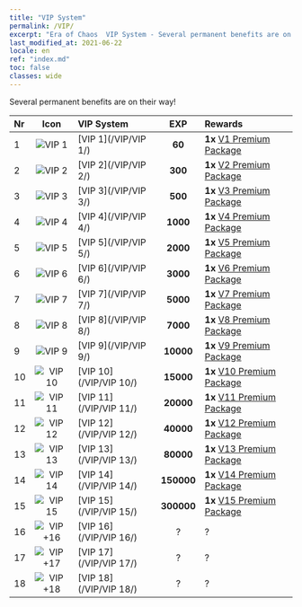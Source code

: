 ```yaml
---
title: "VIP System"
permalink: /VIP/
excerpt: "Era of Chaos  VIP System - Several permanent benefits are on their way!"
last_modified_at: 2021-06-22
locale: en
ref: "index.md"
toc: false
classes: wide
---
```


  Several permanent benefits are on their way!

  |  Nr  | Icon | VIP System | EXP | Rewards |
  |:-----|:----:|:------------|:---:|:--------|
  | 1 | ![VIP 1](/images/x/chatPri_vipLv1.png) | [VIP 1](/VIP/VIP 1/) | **60** | **1x** [V1 Premium Package](/Items/con_1297/) |
  | 2 | ![VIP 2](/images/x/chatPri_vipLv2.png) | [VIP 2](/VIP/VIP 2/) | **300** | **1x** [V2 Premium Package](/Items/con_1298/) |
  | 3 | ![VIP 3](/images/x/chatPri_vipLv3.png) | [VIP 3](/VIP/VIP 3/) | **500** | **1x** [V3 Premium Package](/Items/con_1299/) |
  | 4 | ![VIP 4](/images/x/chatPri_vipLv4.png) | [VIP 4](/VIP/VIP 4/) | **1000** | **1x** [V4 Premium Package](/Items/con_1300/) |
  | 5 | ![VIP 5](/images/x/chatPri_vipLv5.png) | [VIP 5](/VIP/VIP 5/) | **2000** | **1x** [V5 Premium Package](/Items/con_1301/) |
  | 6 | ![VIP 6](/images/x/chatPri_vipLv6.png) | [VIP 6](/VIP/VIP 6/) | **3000** | **1x** [V6 Premium Package](/Items/con_1302/) |
  | 7 | ![VIP 7](/images/x/chatPri_vipLv7.png) | [VIP 7](/VIP/VIP 7/) | **5000** | **1x** [V7 Premium Package](/Items/con_1303/) |
  | 8 | ![VIP 8](/images/x/chatPri_vipLv8.png) | [VIP 8](/VIP/VIP 8/) | **7000** | **1x** [V8 Premium Package](/Items/con_1304/) |
  | 9 | ![VIP 9](/images/x/chatPri_vipLv9.png) | [VIP 9](/VIP/VIP 9/) | **10000** | **1x** [V9 Premium Package](/Items/con_1305/) |
  | 10 | ![VIP 10](/images/x/chatPri_vipLv10.png) | [VIP 10](/VIP/VIP 10/) | **15000** | **1x** [V10 Premium Package](/Items/con_1306/) |
  | 11 | ![VIP 11](/images/x/chatPri_vipLv11.png) | [VIP 11](/VIP/VIP 11/) | **20000** | **1x** [V11 Premium Package](/Items/con_1307/) |
  | 12 | ![VIP 12](/images/x/chatPri_vipLv12.png) | [VIP 12](/VIP/VIP 12/) | **40000** | **1x** [V12 Premium Package](/Items/con_1308/) |
  | 13 | ![VIP 13](/images/x/chatPri_vipLv13.png) | [VIP 13](/VIP/VIP 13/) | **80000** | **1x** [V13 Premium Package](/Items/con_1309/) |
  | 14 | ![VIP 14](/images/x/chatPri_vipLv14.png) | [VIP 14](/VIP/VIP 14/) | **150000** | **1x** [V14 Premium Package](/Items/con_1310/) |
  | 15 | ![VIP 15](/images/x/chatPri_vipLv15.png) | [VIP 15](/VIP/VIP 15/) | **300000** | **1x** [V15 Premium Package](/Items/con_1311/) |
  | 16 | ![VIP +16](/images/x/chatPri_vipLv16.png) | [VIP 16](/VIP/VIP 16/) | ? | ? |
  | 17 | ![VIP +17](/images/x/chatPri_vipLv17.png) | [VIP 17](/VIP/VIP 17/) | ? | ? |
  | 18 | ![VIP +18](/images/x/chatPri_vipLv18.png) | [VIP 18](/VIP/VIP 18/) | ? | ? |
